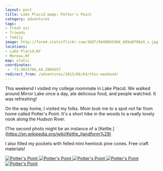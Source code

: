 ```yaml
---
layout: post
title: Lake Placid &amp; Potter's Point
category: adventures
tags:
- fresh air
- friends
- family
image: http://farm4.staticflickr.com/3687/9440884304_609a0f98e9_c.jpg
locations:
- Lake Placid,NY
- Moreau,NY
map: static
coordinates:
 - -73.9835766,44.2805657
redirect_from: /adventures/2013/08/04/this-weekend/
---
```



This weekend I visited my college roommate in Lake Placid. We walked around Mirror Lake once a day, ate delicious food, and people watched. It was refreshing!

On the way home, I visited my folks. Mom took me to a spot not far from home called Potter's Point. It's a short hike in the woods to a really lovely nook along the Hudson River.

(The second photo might be an instance of a [Kettle.](https://en.wikipedia.org/wiki/Kettle_(landform%29)

I also filled my pockets with felled mini hemlock pine cones. Free craft materials!

<div class="photos">
<a href="http://www.flickr.com/photos/91218249@N05/9440867540/" title="Potter's Point by katydecorah, on Flickr">
<img src="http://farm4.staticflickr.com/3792/9440867540_59b0194450_n.jpg" class="img-fourths" alt="Potter's Point"></a><a href="http://www.flickr.com/photos/91218249@N05/9440876766/" title="Potter's Point by katydecorah, on Flickr">
<img src="http://farm8.staticflickr.com/7411/9440876766_8d6c1b1b89_n.jpg" class="img-fourths" alt="Potter's Point"></a><a href="http://www.flickr.com/photos/91218249@N05/9440887880/" title="Potter's Point by katydecorah, on Flickr">
<img src="http://farm6.staticflickr.com/5330/9440887880_7c8b2f0d6a_n.jpg" class="img-fourths" alt="Potter's Point"></a><a href="http://www.flickr.com/photos/91218249@N05/9440890890/" title="Potter's Point by katydecorah, on Flickr">
<img src="http://farm6.staticflickr.com/5527/9440890890_ccecb2bdd6_n.jpg" class="img-fourths" alt="Potter's Point"></a><a href="http://www.flickr.com/photos/91218249@N05/9440884304/" title="Potter's Point by katydecorah, on Flickr">
<img src="http://farm4.staticflickr.com/3687/9440884304_609a0f98e9_c.jpg" alt="Potter's Point" class="pop-out"></a>
</div>